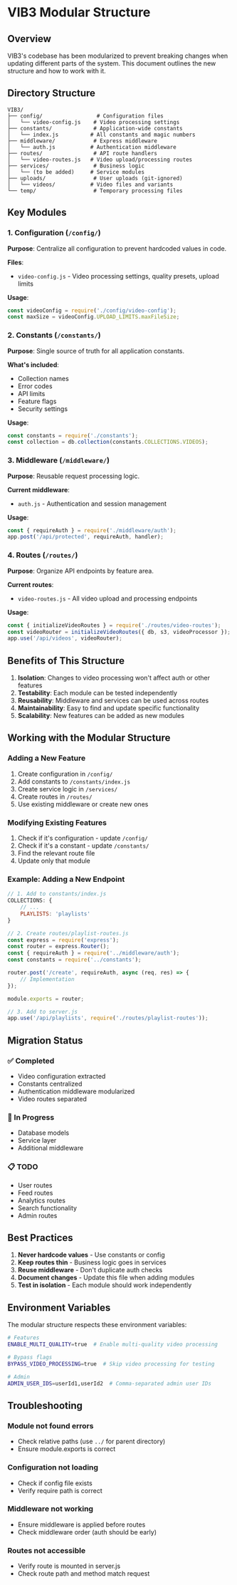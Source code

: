 # VIB3 Modular Structure

## Overview

VIB3's codebase has been modularized to prevent breaking changes when updating different parts of the system. This document outlines the new structure and how to work with it.

## Directory Structure

```
VIB3/
├── config/                 # Configuration files
│   └── video-config.js    # Video processing settings
├── constants/             # Application-wide constants
│   └── index.js          # All constants and magic numbers
├── middleware/            # Express middleware
│   └── auth.js           # Authentication middleware
├── routes/                # API route handlers
│   └── video-routes.js   # Video upload/processing routes
├── services/              # Business logic
│   └── (to be added)     # Service modules
├── uploads/               # User uploads (git-ignored)
│   └── videos/           # Video files and variants
└── temp/                  # Temporary processing files
```

## Key Modules

### 1. Configuration (`/config/`)

**Purpose**: Centralize all configuration to prevent hardcoded values in code.

**Files**:
- `video-config.js` - Video processing settings, quality presets, upload limits

**Usage**:
```javascript
const videoConfig = require('./config/video-config');
const maxSize = videoConfig.UPLOAD_LIMITS.maxFileSize;
```

### 2. Constants (`/constants/`)

**Purpose**: Single source of truth for all application constants.

**What's included**:
- Collection names
- Error codes
- API limits
- Feature flags
- Security settings

**Usage**:
```javascript
const constants = require('./constants');
const collection = db.collection(constants.COLLECTIONS.VIDEOS);
```

### 3. Middleware (`/middleware/`)

**Purpose**: Reusable request processing logic.

**Current middleware**:
- `auth.js` - Authentication and session management

**Usage**:
```javascript
const { requireAuth } = require('./middleware/auth');
app.post('/api/protected', requireAuth, handler);
```

### 4. Routes (`/routes/`)

**Purpose**: Organize API endpoints by feature area.

**Current routes**:
- `video-routes.js` - All video upload and processing endpoints

**Usage**:
```javascript
const { initializeVideoRoutes } = require('./routes/video-routes');
const videoRouter = initializeVideoRoutes({ db, s3, videoProcessor });
app.use('/api/videos', videoRouter);
```

## Benefits of This Structure

1. **Isolation**: Changes to video processing won't affect auth or other features
2. **Testability**: Each module can be tested independently
3. **Reusability**: Middleware and services can be used across routes
4. **Maintainability**: Easy to find and update specific functionality
5. **Scalability**: New features can be added as new modules

## Working with the Modular Structure

### Adding a New Feature

1. Create configuration in `/config/`
2. Add constants to `/constants/index.js`
3. Create service logic in `/services/`
4. Create routes in `/routes/`
5. Use existing middleware or create new ones

### Modifying Existing Features

1. Check if it's configuration - update `/config/`
2. Check if it's a constant - update `/constants/`
3. Find the relevant route file
4. Update only that module

### Example: Adding a New Endpoint

```javascript
// 1. Add to constants/index.js
COLLECTIONS: {
    // ...
    PLAYLISTS: 'playlists'
}

// 2. Create routes/playlist-routes.js
const express = require('express');
const router = express.Router();
const { requireAuth } = require('../middleware/auth');
const constants = require('../constants');

router.post('/create', requireAuth, async (req, res) => {
    // Implementation
});

module.exports = router;

// 3. Add to server.js
app.use('/api/playlists', require('./routes/playlist-routes'));
```

## Migration Status

### ✅ Completed
- Video configuration extracted
- Constants centralized
- Authentication middleware modularized
- Video routes separated

### 🔄 In Progress
- Database models
- Service layer
- Additional middleware

### 📋 TODO
- User routes
- Feed routes
- Analytics routes
- Search functionality
- Admin routes

## Best Practices

1. **Never hardcode values** - Use constants or config
2. **Keep routes thin** - Business logic goes in services
3. **Reuse middleware** - Don't duplicate auth checks
4. **Document changes** - Update this file when adding modules
5. **Test in isolation** - Each module should work independently

## Environment Variables

The modular structure respects these environment variables:

```bash
# Features
ENABLE_MULTI_QUALITY=true  # Enable multi-quality video processing

# Bypass flags
BYPASS_VIDEO_PROCESSING=true  # Skip video processing for testing

# Admin
ADMIN_USER_IDS=userId1,userId2  # Comma-separated admin user IDs
```

## Troubleshooting

### Module not found errors
- Check relative paths (use `../` for parent directory)
- Ensure module.exports is correct

### Configuration not loading
- Check if config file exists
- Verify require path is correct

### Middleware not working
- Ensure middleware is applied before routes
- Check middleware order (auth should be early)

### Routes not accessible
- Verify route is mounted in server.js
- Check route path and method match request